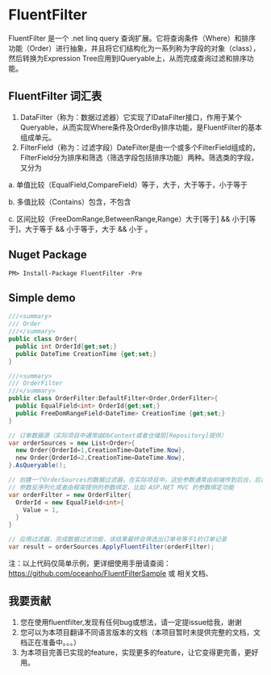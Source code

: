# FluentFilter
FluentFilter 是一个 .net linq query 查询扩展。它将查询条件（Where）和排序功能（Order）进行抽象，并且将它们结构化为一系列称为字段的对象（class），然后转换为Expression Tree应用到IQueryable<T>上，从而完成查询过滤和排序功能。

## FluentFilter 词汇表
1. DataFilter（称为：数据过滤器）它实现了IDataFilter接口，作用于某个Queryable<T>，从而实现Where条件及OrderBy排序功能，是FluentFilter的基本组成单元。
2. FilterField（称为：过滤字段）DateFilter是由一个或多个FilterField组成的，FilterField分为排序和筛选（筛选字段包括排序功能）两种。筛选类的字段，又分为

a. 单值比较（EqualField<TPrimitive>,CompareField<TPrimitive>）等于，大于，大于等于，小于等于

b. 多值比较（Contains<TPrimitive>）包含，不包含

c. 区间比较（FreeDomRange<TPrimitive>,BetweenRange<TPrimitive>,Range<TPrimitive>）大于[等于] && 小于[等于]，大于等于 && 小于等于，大于 && 小于 。

## Nuget Package
`PM> Install-Package FluentFilter -Pre`

## Simple demo
```csharp
///<summary>
/// Order
///</summary>
public class Order{
  public int OrderId{get;set;}
  public DateTime CreationTime {get;set;}
}

///<summary>
/// OrderFilter
///</summary>
public class OrderFilter:DefaultFilter<Order,OrderFilter>{
  public EqualField<int> OrderId{get;set;}
  public FreeDomRangeField<DateTime> CreationTime {get;set;}
}

// 订单数据源（实际项目中通常由DbContext或者仓储层[Repository]提供）
var orderSources = new List<Order>{
  new Order{OrderId=1,CreationTime=DateTime.Now},
  new Order{OrderId=2,CreationTime=DateTime.Now},
}.AsQueryable();

// 创建一个OrderSources的数据过滤器，在实际项目中，这些参数通常由前端传到后台，后台通过
// 参数反序列化或者由框架提供的参数绑定，比如 ASP.NET MVC 的参数绑定功能
var orderFilter = new OrderFilter{
  OrderId = new EqualField<int>{
    Value = 1,
  }
}

// 应用过滤器，完成数据过滤功能，该结果最终会筛选出订单号等于1的订单记录
var result = orderSources.ApplyFluentFilter(orderFilter);
```
注：以上代码仅简单示例，更详细使用手册请查阅：https://github.com/oceanho/FluentFilterSample 或 相关文档、

## 我要贡献
1. 您在使用fluentfilter,发现有任何bug或想法，请一定提issue给我，谢谢
2. 您可以为本项目翻译不同语言版本的文档（本项目暂时未提供完整的文档，文档正在准备中。。。）
3. 为本项目完善已实现的feature，实现更多的feature，让它变得更完善，更好用。
